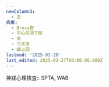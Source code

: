 ```yaml
---
newColumn3:
  - 左
病巣:
  - Broca野
  - 中心前回下部
  - 島
  - 弓状束
  - 縁上回
lastmod: '2025-03-20'
last_edited: 2025-02-27T00:00:00.000Z
---
```


神経心理検査:: SPTA, WAB
